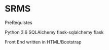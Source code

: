 # SRMS
PreRequistes 

Python 3.6
SQLAlchemy
flask-sqlalchemy
flask

Front End written in
HTML/Bootstrap
